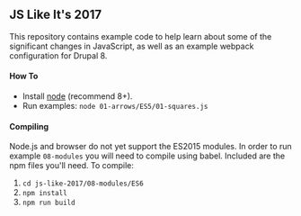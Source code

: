 JS Like It's 2017
-----------------

This repository contains example code to help learn about some of the significant changes in JavaScript, as well as an example webpack configuration for Drupal 8.

#### How To

- Install [node](https://nodejs.org/en/) (recommend 8+).
- Run examples: `node 01-arrows/ES5/01-squares.js`

#### Compiling

Node.js and browser do not yet support the ES2015 modules. In order to run example `08-modules` you will need to compile using babel. Included are the npm files you'll need. To compile:

1. `cd js-like-2017/08-modules/ES6`
2. `npm install`
3. `npm run build`